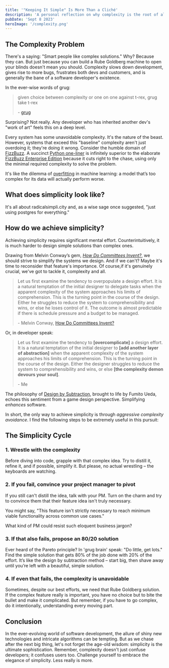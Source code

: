 ```yaml
---
title: '"Keeping It Simple" Is More Than a Cliché'
description: 'A personal reflection on why complexity is the root of all evil in software development and every other part of life, too.'
pubDate: 'Sept 8 2023'
heroImage: '/complexity.png'
---
```


## The Complexity Problem
There's a saying: "Smart people like complex solutions." Why? Because they can. But just because you can build a Rube Goldberg machine to open your blinds doesn't mean you should. Complexity slows down development, gives rise to more bugs, frustrates both devs and customers, and is generally the bane of a software developer's existence.

In the ever-wise words of grug:

> given choice between complexity or one on one against t-rex, grug take t-rex
>
> \- [grug](https://grugbrain.dev)

Surprising? Not really. Any developer who has inherited another dev's "work of art" feels this on a deep level.

Every system has some unavoidable complexity. It's the nature of the beast. However, systems that exceed this "baseline" complexity aren't just overdoing it; they're doing it wrong. Consider the humble domain of [FizzBuzz](https://leetcode.com/problems/fizz-buzz/). A succinct [Python one-liner](data:text/plain;charset=utf-8;base64,aT0xO2V4ZWMoInByaW50KCdGaXp6JyooaSUzPT0wKSsnQnV6eicqKGklNT09MClvciBpKTtpKz0xOyIqMTAwKSAjIG15IGJlc3QgY29kZSBnb2xmIGF0dGVtcHQgc28gZmFy) is infinitely superior to the elaborate [FizzBuzz Enterprise Edition](https://github.com/EnterpriseQualityCoding/FizzBuzzEnterpriseEdition) because it cuts right to the chase, using only the minimal required complexity to solve the problem.

It's like the dilemma of [overfitting](https://en.wikipedia.org/wiki/Overfitting) in machine learning: a model that’s too complex for its data will actually perform worse.

## What does simplicity look like?

It's all about radicalsimpli.city and, as a wise sage once suggested, "just using postgres for everything." 

## How do we achieve simplicity?

Achieving simplicity requires significant mental effort. Counterintuitively, it is much harder to design simple solutions than complex ones.

Drawing from Melvin Conway’s gem, [*How Do Committees Invent?*](http://melconway.com/research/committees.html), we should strive to simplify the systems we design. And if we can't? Maybe it's time to reconsider that feature's importance. Of course,if it's genuinely crucial, we've got to tackle it, complexity and all.

> Let us first examine the tendency to overpopulate a design effort. It is a natural temptation of the initial designer to delegate tasks when the apparent complexity of the system approaches his limits of comprehension. This is the turning point in the course of the design. Either he struggles to reduce the system to comprehensibility and wins, or else he loses control of it. The outcome is almost predictable if there is schedule pressure and a budget to be managed.
>
> \- Melvin Conway, [How Do Committees Invent?](http://melconway.com/research/committees.html)

Or, in developer speak:

>Let us first examine the tendency to **[overcomplicate]** a design effort. It is a natural temptation of the initial designer to **[add another layer of abstraction]** when the apparent complexity of the system approaches his limits of comprehension. This is the turning point in the course of the design. Either the designer struggles to reduce the system to comprehensibility and wins, or else **[the complexity demon devours your soul]**.
>
> \- Me

The philosophy of [Design by Subtraction](), brought to life by Fumito Ueda, echoes this sentiment from a game design perspective. Simplifying *enhances* software.

In short, the only way to achieve simplicity is through *aggressive complexity avoidance*. I find the following steps to be extremely useful in this pursuit:

## The Simplicity Cycle

### 1. Wrestle with the complexity
Before diving into code, grapple with that complex idea. Try to distill it, refine it, and if possible, simplify it. But please, no actual wrestling – the keyboards are watching.

### 2. If you fail, convince your project manager to pivot
If you still can't distill the idea, talk with your PM. Turn on the charm and try to convince them that their feature idea isn't truly necessary.

You might say, "This feature isn't strictly necessary to reach minimum viable functionality across common use cases."

What kind of PM could resist such eloquent business jargon?

### 3. If that also fails, propose an 80/20 solution
Ever heard of the Pareto principle? In 'grug brain' speak: "Do little, get lots." Find the simple solution that gets 80% of the job done with 20% of the effort. It’s like the design by subtraction method – start big, then shave away until you’re left with a beautiful, simple solution.

### 4. If even that fails, the complexity is unavoidable
Sometimes, despite our best efforts, we need that Rube Goldberg solution. If the complex feature really is important, you have no choice but to bite the bullet and make it complicated. But remember, if you have to go complex, do it intentionally, understanding every moving part.

## Conclusion
In the ever-evolving world of software development, the allure of shiny new technologies and intricate algorithms can be tempting. But as we chase after the next big thing, let's not forget the age-old wisdom: simplicity is the ultimate sophistication. Remember, complexity doesn't just confuse developers; it confuses users too. Challenge yourself to embrace the elegance of simplicity. Less really is more.